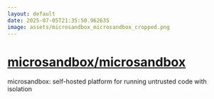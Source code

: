 ```yaml
---
layout: default
date: 2025-07-05T21:35:50.962635
image: assets/microsandbox_microsandbox_cropped.png
---
```


# [microsandbox/microsandbox](https://github.com/microsandbox/microsandbox)

microsandbox: self-hosted platform for running untrusted code with isolation
